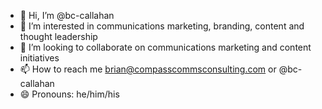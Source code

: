 - 👋 Hi, I’m @bc-callahan
- 👀 I’m interested in communications marketing, branding, content and thought leadership
- 💞️ I’m looking to collaborate on communications marketing and content initiatives
- 📫 How to reach me brian@compasscommsconsulting.com or @bc-callahan
- 😄 Pronouns: he/him/his

<!---
bc-callahan/bc-callahan is a ✨ special ✨ repository because its `README.md` (this file) appears on your GitHub profile.
You can click the Preview link to take a look at your changes.
--->
